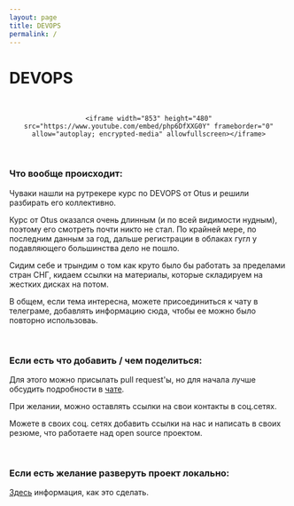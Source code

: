 ```yaml
---
layout: page
title: DEVOPS
permalink: /
---
```


# DEVOPS

<br/>

<div align="center">

    <iframe width="853" height="480" src="https://www.youtube.com/embed/php6DfXXG0Y" frameborder="0" allow="autoplay; encrypted-media" allowfullscreen></iframe>

</div>

<br/>

### Что вообще происходит:

Чуваки нашли на рутрекере курс по DEVOPS от Otus и решили разбирать его коллективно.

Курс от Otus оказался очень длинным (и по всей видимости нудным), поэтому его смотреть почти никто не стал. По крайней мере, по последним данным за год, дальше регистрации в облаках гугл у подавляющего большинства дело не пошло.

Сидим себе и трындим о том как круто было бы работать за пределами стран СНГ, кидаем ссылки на материалы, которые складируем на жестких дисках на потом.

В общем, если тема интересна, можете присоединиться к чату в телеграме, добавлять информацию сюда, чтобы ее можно было повторно использоваь.

<br/>

### Если есть что добавить / чем поделиться:

Для этого можно присылать pull request'ы, но для начала лучше обсудить подробности в <a href="/chat/">чате</a>.

При желании, можно оставлять ссылки на свои контакты в соц.сетях.

Можете в своих соц. сетях добавить ссылки на нас и написать в своих резюме, что работаете над open source проектом.

<br/>

### Если есть желание разверуть проект локально:

[Здесь](/examples/itsimple/) информация, как это сделать.
